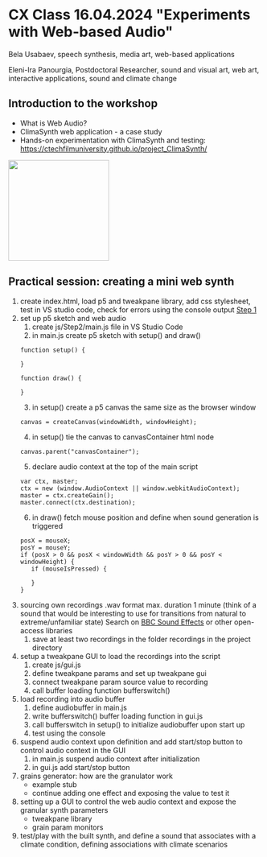 # CX Class 16.04.2024 "Experiments with Web-based Audio"
Bela Usabaev, speech synthesis, media art, web-based applications

Eleni-Ira Panourgia, Postdoctoral Researcher, sound and visual art, web art, interactive applications, sound and climate change

## Introduction to the workshop
- What is Web Audio?
- ClimaSynth web application - a case study
- Hands-on experimentation with ClimaSynth and testing: https://ctechfilmuniversity.github.io/project_ClimaSynth/

<img src="https://github.com/xy-grainsynth/xy-prototype/assets/115570643/34b7190e-8a4f-4ede-9a6f-cfd78e3b5bac"  width="200" height="200">

## Practical session: creating a mini web synth
1. create index.html, load p5 and tweakpane library, add css stylesheet, test in VS studio code, check for errors using the console output [Step 1](https://github.com/xy-grainsynth/workshop/tree/3e2b8b6582ee4d3fdd18285555bde1f1e51077b2)
2. set up p5 sketch and web audio
   1. create js/Step2/main.js file in VS Studio Code
   2. in main.js create p5 sketch with setup() and draw()
     ```
     function setup() {

     }

     function draw() {
     
     }
     ```
   3. in setup() create a p5 canvas the same size as the browser window
     ```
     canvas = createCanvas(windowWidth, windowHeight);
     ```
   4. in setup() tie the canvas to canvasContainer html node
     ```
     canvas.parent("canvasContainer");
     ```
   5. declare audio context at the top of the main script
     ```
     var ctx, master;
     ctx = new (window.AudioContext || window.webkitAudioContext);
     master = ctx.createGain();
     master.connect(ctx.destination);
     ```
   6. in draw() fetch mouse position and define when sound generation is triggered
     ```
     posX = mouseX;
     posY = mouseY;
     if (posX > 0 && posX < windowWidth && posY > 0 && posY < windowHeight) {
        if (mouseIsPressed) {
     
        }
     }
     ```
3. sourcing own recordings .wav format max. duration 1 minute (think of a sound that would be interesting to use for transitions from natural to extreme/unfamiliar state) Search on [BBC Sound Effects](https://sound-effects.bbcrewind.co.uk/search?q=nature&resultSize=30) or other open-access libraries
   1. save at least two recordings in the folder recordings in the project directory
5. setup a tweakpane GUI to load the recordings into the script
   1. create js/gui.js
   2. define tweakpane params and set up tweakpane gui
   3. connect tweakpane param source value to recording
   4. call buffer loading function bufferswitch()
6. load recording into audio buffer
   1. define audiobuffer in main.js
   2. write bufferswitch() buffer loading function in gui.js
   3. call bufferswitch in setup() to initialize audiobuffer upon start up
   4. test using the console  
7. suspend audio context upon definition and add start/stop button to control audio context in the GUI
   1. in main.js suspend audio context after initialization
   2. in gui.js add start/stop button
8. grains generator: how are the granulator work
   - example stub
   - continue adding one effect and exposing the value to test it 
9. setting up a GUI to control the web audio context and expose the granular synth parameters
   - tweakpane library
   - grain param monitors
10. test/play with the built synth, and define a sound that associates with a climate condition, defining associations with climate scenarios
